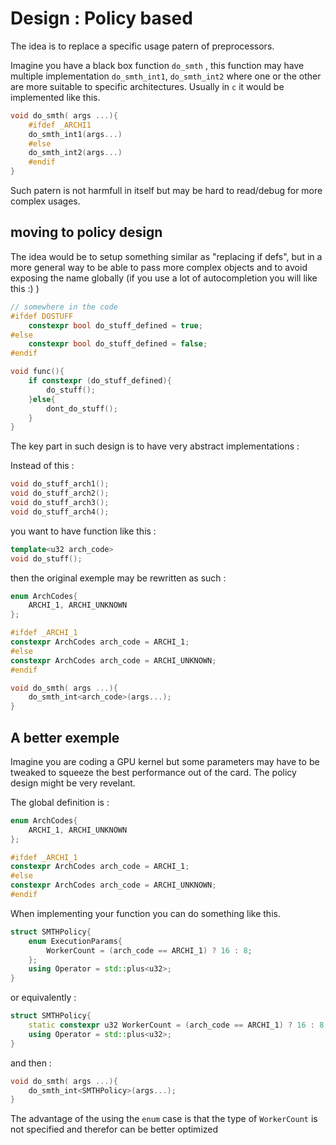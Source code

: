 # Design : Policy based

The idea is to replace a specific usage patern of preprocessors.

Imagine you have a black box function `do_smth` , this function may have multiple implementation `do_smth_int1`, `do_smth_int2` where one or the other are more suitable to specific architectures. Usually in `c` it would be implemented like this. 

```c++
void do_smth( args ...){
    #ifdef _ARCHI1
    do_smth_int1(args...)
    #else
    do_smth_int2(args...)
    #endif
}
```

Such patern is not harmfull in itself but may be hard to read/debug for more complex usages.

## moving to policy design

The idea would be to setup something similar as "replacing if defs", but in a more general way to be able to pass more complex objects and to avoid exposing the name globally (if you use a lot of autocompletion you will like this :) )
```c++
// somewhere in the code
#ifdef DOSTUFF
    constexpr bool do_stuff_defined = true;
#else
    constexpr bool do_stuff_defined = false;
#endif

void func(){
    if constexpr (do_stuff_defined){
        do_stuff();
    }else{
        dont_do_stuff();
    }
}
```

The key part in such design is to have very abstract implementations :

Instead of this :

```c++
void do_stuff_arch1();
void do_stuff_arch2();
void do_stuff_arch3();
void do_stuff_arch4();
```

you want to have function like this : 

```c++
template<u32 arch_code>
void do_stuff();
```

then the original exemple may be rewritten as such : 

```c++
enum ArchCodes{
    ARCHI_1, ARCHI_UNKNOWN
};

#ifdef _ARCHI_1
constexpr ArchCodes arch_code = ARCHI_1;
#else
constexpr ArchCodes arch_code = ARCHI_UNKNOWN;
#endif

void do_smth( args ...){
    do_smth_int<arch_code>(args...);
}
```

## A better exemple

Imagine you are coding a GPU kernel but some parameters may have to be tweaked to squeeze the best performance out of the card. The policy design might be very revelant.

The global definition is : 
```c++
enum ArchCodes{
    ARCHI_1, ARCHI_UNKNOWN
};

#ifdef _ARCHI_1
constexpr ArchCodes arch_code = ARCHI_1;
#else
constexpr ArchCodes arch_code = ARCHI_UNKNOWN;
#endif
```

When implementing your function you can do something like this.

```c++
struct SMTHPolicy{
    enum ExecutionParams{
        WorkerCount = (arch_code == ARCHI_1) ? 16 : 8;
    };
    using Operator = std::plus<u32>;
}
```

or equivalently : 

```c++
struct SMTHPolicy{
    static constexpr u32 WorkerCount = (arch_code == ARCHI_1) ? 16 : 8;
    using Operator = std::plus<u32>;
}
```

and then : 

```c++
void do_smth( args ...){
    do_smth_int<SMTHPolicy>(args...);
}
```

The advantage of the using the `enum` case is that the type of `WorkerCount` is not specified and therefor can be better optimized
